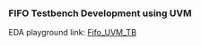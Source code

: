 <h3 align="left">FIFO Testbench Development using UVM </h3>

EDA playground link: [Fifo_UVM_TB](https://www.edaplayground.com/x/X92F)

 

 
